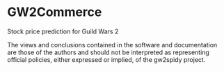 # GW2Commerce
 Stock price prediction for Guild Wars 2

The views and conclusions contained in the software and documentation are those of the authors and should not be interpreted as representing official policies, either expressed or implied, of the gw2spidy project.
